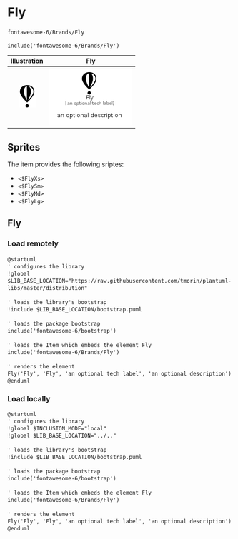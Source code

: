 # Fly


```text
fontawesome-6/Brands/Fly
```

```text
include('fontawesome-6/Brands/Fly')
```



| Illustration | Fly |
| :---: | :---: |
| ![illustration for Illustration](../../fontawesome-6/Brands/Fly.png) | ![illustration for Fly](../../fontawesome-6/Brands/Fly.Local.png) |



## Sprites
The item provides the following sriptes:

- `<$FlyXs>`
- `<$FlySm>`
- `<$FlyMd>`
- `<$FlyLg>`





## Fly

### Load remotely
```plantuml
@startuml
' configures the library
!global $LIB_BASE_LOCATION="https://raw.githubusercontent.com/tmorin/plantuml-libs/master/distribution"

' loads the library's bootstrap
!include $LIB_BASE_LOCATION/bootstrap.puml

' loads the package bootstrap
include('fontawesome-6/bootstrap')

' loads the Item which embeds the element Fly
include('fontawesome-6/Brands/Fly')

' renders the element
Fly('Fly', 'Fly', 'an optional tech label', 'an optional description')
@enduml
```

### Load locally
```plantuml
@startuml
' configures the library
!global $INCLUSION_MODE="local"
!global $LIB_BASE_LOCATION="../.."

' loads the library's bootstrap
!include $LIB_BASE_LOCATION/bootstrap.puml

' loads the package bootstrap
include('fontawesome-6/bootstrap')

' loads the Item which embeds the element Fly
include('fontawesome-6/Brands/Fly')

' renders the element
Fly('Fly', 'Fly', 'an optional tech label', 'an optional description')
@enduml
```

